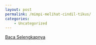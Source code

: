 ```yaml
---
layout: post
permalink: /mimpi-melihat-cindil-tikus/
categories:
    - Uncategorized
---
```


[Baca Selengkapnya](/01)